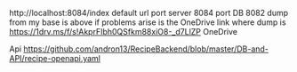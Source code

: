 http://localhost:8084/index default url
port server 8084
port DB 8082
dump from my base is above if problems arise is the OneDrive link where dump is 
https://1drv.ms/f/s!AkprFIbh0QSfkm88xiO8-_d7LlZP OneDrive

Api https://github.com/andron13/RecipeBackend/blob/master/DB-and-API/recipe-openapi.yaml